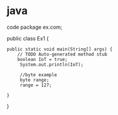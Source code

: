 # java
code
package ex.com;

public class Ex1 {

	public static void main(String[] args) {
		// TODO Auto-generated method stub
		boolean IoT = true;
		 System.out.println(IoT);
		 
		 //byte example
		 byte range;
		 range = 127;

	}

}
